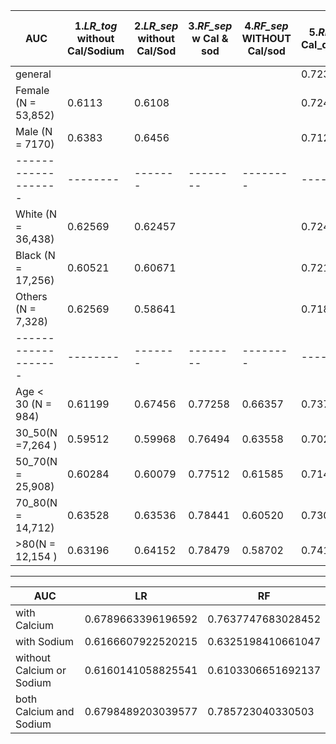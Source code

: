 
|AUC |1._LR_tog_ without Cal/Sodium |2._LR_sep_ without Cal/Sod|3._RF_sep_ w Cal & sod|4._RF_sep_ WITHOUT Cal/sod|5._RF_tog_ w Cal_discretize|6._LR_tog_w Cal_disc|7._RF_sep_ w Cal_disc|8._LR_sep_ w Cal_disc|9._LR_tog_ w Cal_disc&Sodium_disc|10. _RF_tog_w Cal_disc & Sodium_disc|11._LR_sep_w Cal_disc & Sod_disc| 12. _RF_sep_w Cal_disc & Sod_disc| 
| --------------------|--------|--------|--------|--------|-------|---------|-------|---------|---------|------|-----| ----|
| general             |        |        |        |        | 0.7231| 0.6739  |       |         |0.81849  |0.83017| NA| NA|
| Female (N = 53,852) | 0.6113 | 0.6108 |        |        | 0.7246| 0.6709  | 0.7243|0.6720 |0.81766 |0.82967|0.8179|0.82904| 
| Male (N = 7170)     | 0.6383 | 0.6456 |        |        | 0.7122| 0.6947  | 0.7074| 0.7131|0.82470  |0.8353 |0.831|0.8292|
| -------------------|-------- | -------|--------|--------|-------|---------|-------|-------|------|-------|----|---|
| White (N = 36,438) | 0.62569 | 0.62457|        |        | 0.7242| 0.6896. |0.7185 |       |0.7012|.       |0.83932|0.83621|
| Black (N = 17,256) | 0.60521 | 0.60671|        |        | 0.7213| 0.6909. |0.7177 |       |0.7002|.       |0.84166|0.837747|
| Others (N = 7,328) | 0.62569 | 0.58641|        |        | 0.7188| 0.5471. |0.7168 |       |0.6350|.       |0.7473|0.748710|
| -------------------|-------- | -------|--------|--------|-------|---------|-------|-------|-------|-------|-------|----|
| Age < 30 (N = 984) |0.61199  | 0.67456| 0.77258| 0.66357| 0.7377| 0.620055|0.7100 |0.713869|0.78974|0.8391|0.801556|0.80932|
| 30_50(N =7,264 )   | 0.59512 | 0.59968| 0.76494| 0.63558| 0.7023| 0.634686|0.6858 |0.651513|0.79167|0.80643|0.7949|0.79059|
| 50_70(N = 25,908)  | 0.60284 | 0.60079| 0.77512| 0.61585| 0.7142| 0.64960 |0.7105 |0.66135 |0.8002 |0.81145|0.79975|0.8103|
| 70_80(N = 14,712)  | 0.63528 | 0.63536| 0.78441| 0.60520| 0.7303| 0.69719 |0.7263 |0.708270|0.8424 |0.8496 |0.8422|0.84147|
| >80(N = 12,154 )   | 0.63196 | 0.64152| 0.78479| 0.58702| 0.7415| 0.7138. |0.7359 |0.733727|0.8395 |0.8533|0.84627|0.84554|

***********

| AUC | LR | RF |
|-----|-----|----|
|with Calcium   |  0.6789663396196592  | 0.7637747683028452|
| with Sodium   | 0.6166607922520215   | 0.6325198410661047 |
| without Calcium or Sodium|  0.6160141058825541| 0.6103306651692137|
| both Calcium and Sodium|0.6798489203039577 | 0.785723040330503| 
